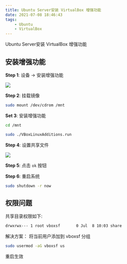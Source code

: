 ```yaml
---
title: Ubuntu Server安装 VirtualBox 增强功能
date: 2021-07-08 18:46:43
tags:
    - Ubuntu 
    - VirtualBox
---
```



Ubuntu Server安装 VirtualBox 增强功能


<!-- more -->

## 安装增强功能

**Step 1**: 设备 -> 安装增强功能

![](http://blog.image.codedemo.vip/vmbox-additions.PNG)



**Step 2**: 挂载镜像

```bash
sudo mount /dev/cdrom /mnt
```

**Set 3**: 安装增强功能

```bash
cd /mnt

sudo ./VBoxLinuxAdditions.run
```

**Step 4**: 设置共享文件

![](http://blog.image.codedemo.vip/vmbox-share.png)

**Step 5**: 点击 `ok` 按钮

**Step 6**: 重启系统

```bash
sudo shutdown -r now
```

## 权限问题

共享目录权限如下:

```bash
drwxrwx--- 1 root vboxsf       0 Jul  8 10:03 share
```

解决方案： 将当前用户添加到 vboxsf 分组

```bash
sudo usermod -aG vboxsf us
```

重启生效
